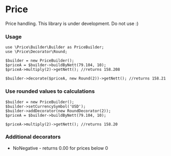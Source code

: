 Price
===========

Price handling. This library is under development. Do not use :)

### Usage
```
use \Price\Builder\Builder as PriceBuilder;
use \Price\Decorator\Round;

$builder = new PriceBuilder();
$priceA = $builder->buildByNett(79.104, 10);
$priceA->multiply(2)->getNett(); //returns 158.208

$builder->decorate($priceA, new Round(2))->getNett(); //returns 158.21
```

### Use rounded values to calculations
```
$builder = new PriceBuilder();
$builder->setCurrencySymbol('USD');
$builder->addDecorator(new RoundDecorator(2));
$priceA = $builder->buildByNett(79.104, 10);

$priceA->multiply(2)->getNett(); //returns 158.20
```

### Additional decorators
* NoNegative - returns 0.00 for prices below 0
